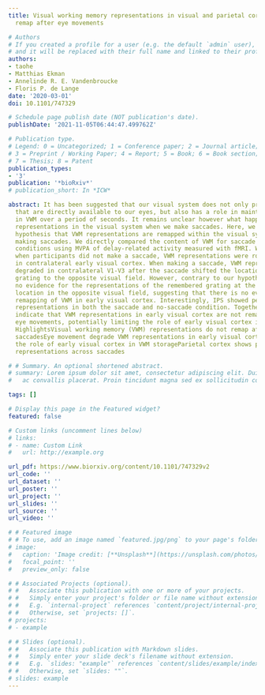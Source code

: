 ```yaml
---
title: Visual working memory representations in visual and parietal cortex do not
  remap after eye movements

# Authors
# If you created a profile for a user (e.g. the default `admin` user), write the username (folder name) here 
# and it will be replaced with their full name and linked to their profile.
authors:
- taohe
- Matthias Ekman
- Annelinde R. E. Vandenbroucke
- Floris P. de Lange
date: '2020-03-01'
doi: 10.1101/747329

# Schedule page publish date (NOT publication's date).
publishDate: '2021-11-05T06:44:47.499762Z'

# Publication type.
# Legend: 0 = Uncategorized; 1 = Conference paper; 2 = Journal article;
# 3 = Preprint / Working Paper; 4 = Report; 5 = Book; 6 = Book section;
# 7 = Thesis; 8 = Patent
publication_types:
- '3'
publication: '*bioRxiv*'
# publication_short: In *ICW*

abstract: It has been suggested that our visual system does not only process stimuli
  that are directly available to our eyes, but also has a role in maintaining information
  in VWM over a period of seconds. It remains unclear however what happens to VWM
  representations in the visual system when we make saccades. Here, we tested the
  hypothesis that VWM representations are remapped within the visual system after
  making saccades. We directly compared the content of VWM for saccade and no-saccade
  conditions using MVPA of delay-related activity measured with fMRI. We found that
  when participants did not make a saccade, VWM representations were robustly present
  in contralateral early visual cortex. When making a saccade, VWM representations
  degraded in contralateral V1-V3 after the saccade shifted the location of the remembered
  grating to the opposite visual field. However, contrary to our hypothesis we found
  no evidence for the representations of the remembered grating at the saccadic target
  location in the opposite visual field, suggesting that there is no evidence for
  remapping of VWM in early visual cortex. Interestingly, IPS showed persistent VWM
  representations in both the saccade and no-saccade condition. Together, our results
  indicate that VWM representations in early visual cortex are not remapped across
  eye movements, potentially limiting the role of early visual cortex in VWM storage.
  HighlightsVisual working memory (VWM) representations do not remap after making
  saccadesEye movement degrade VWM representations in early visual cortex, limiting
  the role of early visual cortex in VWM storageParietal cortex shows persistent VWM
  representations across saccades

# # Summary. An optional shortened abstract.
# summary: Lorem ipsum dolor sit amet, consectetur adipiscing elit. Duis posuere tellus
#   ac convallis placerat. Proin tincidunt magna sed ex sollicitudin condimentum.

tags: []

# Display this page in the Featured widget?
featured: false

# Custom links (uncomment lines below)
# links:
# - name: Custom Link
#   url: http://example.org

url_pdf: https://www.biorxiv.org/content/10.1101/747329v2
url_code: ''
url_dataset: ''
url_poster: ''
url_project: ''
url_slides: ''
url_source: ''
url_video: ''

# # Featured image
# # To use, add an image named `featured.jpg/png` to your page's folder. 
# image:
#   caption: 'Image credit: [**Unsplash**](https://unsplash.com/photos/pLCdAaMFLTE)'
#   focal_point: ''
#   preview_only: false

# # Associated Projects (optional).
# #   Associate this publication with one or more of your projects.
# #   Simply enter your project's folder or file name without extension.
# #   E.g. `internal-project` references `content/project/internal-project/index.md`.
# #   Otherwise, set `projects: []`.
# projects:
# - example

# # Slides (optional).
# #   Associate this publication with Markdown slides.
# #   Simply enter your slide deck's filename without extension.
# #   E.g. `slides: "example"` references `content/slides/example/index.md`.
# #   Otherwise, set `slides: ""`.
# slides: example
---
```


<!-- {{% callout note %}}
Click the *Cite* button above to demo the feature to enable visitors to import publication metadata into their reference management software.
{{% /callout %}}

{{% callout note %}}
Create your slides in Markdown - click the *Slides* button to check out the example.
{{% /callout %}}

Supplementary notes can be added here, including [code, math, and images](https://wowchemy.com/docs/writing-markdown-latex/). -->
